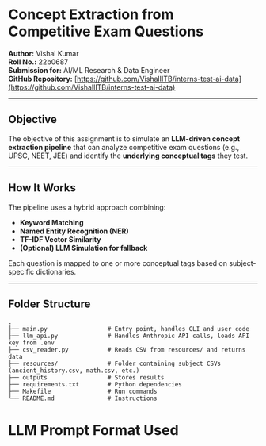 #  Concept Extraction from Competitive Exam Questions

**Author:** Vishal Kumar  
**Roll No.:** 22b0687  
**Submission for:**  AI/ML Research & Data Engineer  
**GitHub Repository:** [https://github.com/VishalIITB/interns-test-ai-data](https://github.com/VishalIITB/interns-test-ai-data)

---

##  Objective

The objective of this assignment is to simulate an **LLM-driven concept extraction pipeline** that can analyze competitive exam questions (e.g., UPSC, NEET, JEE) and identify the **underlying conceptual tags** they test.

---

##  How It Works

The pipeline uses a hybrid approach combining:
- **Keyword Matching**
- **Named Entity Recognition (NER)**
- **TF-IDF Vector Similarity**
- **(Optional) LLM Simulation for fallback**

Each question is mapped to one or more conceptual tags based on subject-specific dictionaries.

---

## Folder Structure

```
.
├── main.py                 # Entry point, handles CLI and user code
├── llm_api.py              # Handles Anthropic API calls, loads API key from .env
├── csv_reader.py           # Reads CSV from resources/ and returns data
├── resources/              # Folder containing subject CSVs (ancient_history.csv, math.csv, etc.)
├── outputs                 # Stores results
├── requirements.txt        # Python dependencies
├── Makefile                # Run commands
└── README.md               # Instructions
```


# LLM Prompt Format Used

